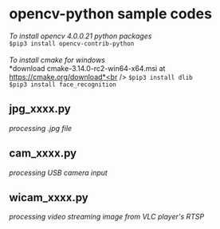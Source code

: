 # opencv-python sample codes
*To install opencv 4.0.0.21 python packages*<br />
`$pip3 install opencv-contrib-python`<br />
<br />
*To install cmake for windows* <br />
*download cmake-3.14.0-rc2-win64-x64.msi at https://cmake.org/download*<br />
`$pip3 install dlib`<br />
`$pip3 install face_recognition`<br />

## jpg_xxxx.py
*processing .jpg file*<br />

## cam_xxxx.py
*processing USB camera input*<br />

## wicam_xxxx.py
*processing video streaming image from VLC player's RTSP*<br />
